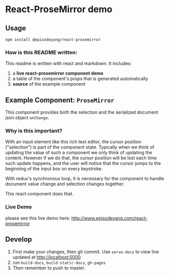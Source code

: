 # React-ProseMirror demo
## Usage
```
npm install @episodeyang/react-prosemirror
```

### How is this README written:

This readme is written with react and markdown. It includes:

1. a **live react-prosemirror component demo**
2. a table of the component's props that is generated automatically
3. **source** of the example component

## Example Component: `ProseMirror`
This component provides both the selection and the serialized document json object
`onChange`.

### Why is this important?
With an input element like this rich text editor, the cursor position ("selection") is part of the component
state. Typically when we think of updating the value of such a component we only think of updating
the content. However if we do that, the cursor position will be lost each time such update happens,
and the user will notice that the cursor jumps to the beginning of the input box on every keystroke.

With redux's synchronous loop, it is necessary for the component to handle document value change and
selection changes together.

This react component does that.

### Live Demo

please see this live demo here:
http://www.episodeyang.com/react-prosemirror

## Develop

1. First make your changes, then git commit. Use `serve-docs` to view live updated at [http://localhost:5000](http://localhost:5000)
2. run `build-docs`, `build-static-docs`, `gh-pages`
3. Then remember to push to master.
